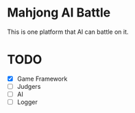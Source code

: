# Mahjong AI Battle

This is one platform that AI can battle on it. 

# TODO
- [x] Game Framework
- [ ] Judgers
- [ ] AI
- [ ] Logger
